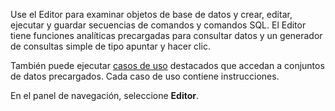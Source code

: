 Use el Editor para examinar objetos de base de datos y crear, editar, ejecutar y guardar secuencias de comandos y comandos SQL. El Editor tiene funciones analíticas precargadas para consultar datos y un generador de consultas simple de tipo apuntar y hacer clic.

También puede ejecutar [casos de uso](bkm1640280721917.md) destacados que accedan a conjuntos de datos precargados. Cada caso de uso contiene instrucciones.

En el panel de navegación, seleccione **Editor**.
